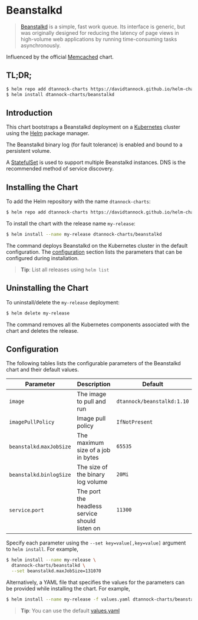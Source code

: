 # Beanstalkd

> [Beanstalkd](http://kr.github.io/beanstalkd/) is a simple, fast work queue. Its interface is generic, but was originally designed for reducing the latency of page views in high-volume web applications by running time-consuming tasks asynchronously.

Influenced by the official [Memcached](https://github.com/kubernetes/charts/tree/master/stable/memcached) chart.

## TL;DR;

```bash
$ helm repo add dtannock-charts https://davidtannock.github.io/helm-charts/
$ helm install dtannock-charts/beanstalkd
```
## Introduction

This chart bootstraps a Beanstalkd deployment on a [Kubernetes](http://kubernetes.io) cluster using the [Helm](https://helm.sh) package manager.

The Beanstalkd binary log (for fault tolerance) is enabled and bound to a persistent volume.

A [StatefulSet](https://kubernetes.io/docs/tutorials/stateful-application/basic-stateful-set/) is used to support multiple Beanstalkd instances. DNS is the recommended method of service discovery.

## Installing the Chart

To add the Helm repository with the name `dtannock-charts`:

```bash
$ helm repo add dtannock-charts https://davidtannock.github.io/helm-charts/
```

To install the chart with the release name `my-release`:

```bash
$ helm install --name my-release dtannock-charts/beanstalkd
```

The command deploys Beanstalkd on the Kubernetes cluster in the default configuration. The [configuration](#configuration) section lists the parameters that can be configured during installation.

> **Tip**: List all releases using `helm list`

## Uninstalling the Chart

To uninstall/delete the `my-release` deployment:

```bash
$ helm delete my-release
```

The command removes all the Kubernetes components associated with the chart and deletes the release.

## Configuration

The following tables lists the configurable parameters of the Beanstalkd chart and their default values.

|      Parameter            |                  Description                   |           Default          |
|---------------------------|------------------------------------------------|----------------------------|
| `image`                   | The image to pull and run                      | `dtannock/beanstalkd:1.10` |
| `imagePullPolicy`         | Image pull policy                              | `IfNotPresent`             |
| `beanstalkd`.`maxJobSize` | The maximum size of a job in bytes             | `65535`                    |
| `beanstalkd`.`binlogSize` | The size of the binary log volume              | `20Mi`                     |
| `service`.`port`          | The port the headless service should listen on | `11300`                    |

Specify each parameter using the `--set key=value[,key=value]` argument to `helm install`. For example,

```bash
$ helm install --name my-release \
  dtannock-charts/beanstalkd \
  --set beanstalkd.maxJobSize=131070
```

Alternatively, a YAML file that specifies the values for the parameters can be provided while installing the chart. For example,

```bash
$ helm install --name my-release -f values.yaml dtannock-charts/beanstalkd
```

> **Tip**: You can use the default [values.yaml](values.yaml)

